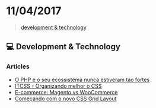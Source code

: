 # 11/04/2017

> [development & technology](#computer-development--technology)


## :computer: Development & Technology


### Articles
- [O PHP e o seu ecossistema nunca estiveram tão fortes](https://www.treinaweb.com.br/blog/o-php-e-o-seu-ecossistema-nunca-estiveram-tao-fortes/?utm_source=dlvr.it&utm_medium=facebook)
- [ITCSS - Organizando melhor o CSS](https://www.treinaweb.com.br/blog/itcss-organizando-melhor-o-css/)
- [E-commerce: Magento vs WooCommerce](https://www.treinaweb.com.br/blog/e-commerce-magento-vs-woocommerce/)
- [Começando com o novo CSS Grid Layout](https://www.treinaweb.com.br/blog/comecando-com-o-novo-css-grid-layout/)